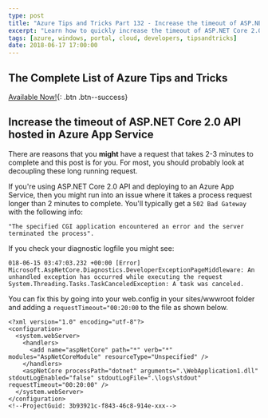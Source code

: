 ```yaml
---
type: post
title: "Azure Tips and Tricks Part 132 - Increase the timeout of ASP.NET Core 2.0 API hosted in Azure App Service"
excerpt: "Learn how to quickly increase the timeout of ASP.NET Core 2.0 API hosted in Azure App Service"
tags: [azure, windows, portal, cloud, developers, tipsandtricks]
date: 2018-06-17 17:00:00
---
```


## The Complete List of Azure Tips and Tricks

[Available Now!](https://michaelcrump.net/azure-tips-and-tricks-complete-list/){: .btn .btn--success} 

## Increase the timeout of ASP.NET Core 2.0 API hosted in Azure App Service

There are reasons that you **might** have a request that takes 2-3 minutes to complete and this post is for you. For most, you should probably look at decoupling these long running request. 

If you're using ASP.NET Core 2.0 API and deploying to an Azure App Service, then you might run into an issue where it takes a process request longer than 2 minutes to complete. You'll typically get a `502 Bad Gateway` with the following info:

`"The specified CGI application encountered an error and the server terminated the process".`

If you check your diagnostic logfile you might see:

```
018-06-15 03:47:03.232 +00:00 [Error] Microsoft.AspNetCore.Diagnostics.DeveloperExceptionPageMiddleware: An unhandled exception has occurred while executing the request
System.Threading.Tasks.TaskCanceledException: A task was canceled.
```

You can fix this by going into your web.config in your sites/wwwroot folder and adding a `requestTimeout="00:20:00` to the file as shown below.

```
<?xml version="1.0" encoding="utf-8"?>
<configuration>
  <system.webServer>
    <handlers>
      <add name="aspNetCore" path="*" verb="*" modules="AspNetCoreModule" resourceType="Unspecified" />
    </handlers>
    <aspNetCore processPath="dotnet" arguments=".\WebApplication1.dll" stdoutLogEnabled="false" stdoutLogFile=".\logs\stdout" requestTimeout="00:20:00" />
  </system.webServer>
</configuration>
<!--ProjectGuid: 3b93921c-f843-46c8-914e-xxx-->
```
